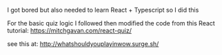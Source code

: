 I got bored but also needed to learn React + Typescript so I did this

For the basic quiz logic I followed then modified the code from this React tutorial: https://mitchgavan.com/react-quiz/

see this at: http://whatshouldyouplayinwow.surge.sh/